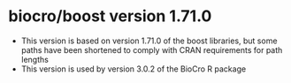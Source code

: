 # biocro/boost version 1.71.0

- This version is based on version 1.71.0 of the boost libraries, but some paths
  have been shortened to comply with CRAN requirements for path lengths
- This version is used by version 3.0.2 of the BioCro R package
